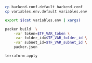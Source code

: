 ```bash
cp backend.conf.default backend.conf
cp variables.env.default variables.env
```

```bash
export $(cat variables.env | xargs)
```

```bash
packer build  \
    -var token=$TF_VAR_token \
    -var folder_id=$TF_VAR_folder_id \
    -var subnet_id=$TF_VAR_subnet_id \
    packer.json
```

```bash
terraform apply
```